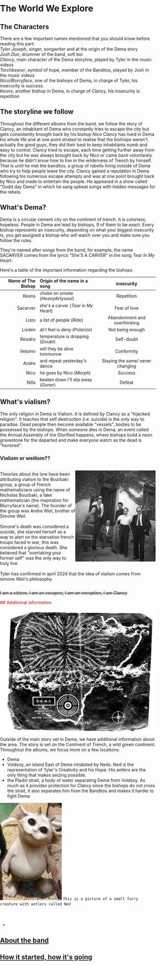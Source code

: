 # The World We Explore 

## The Characters
There are a few important names mentioned that you should know before reading this part:  
_Tyler Joseph_, singer, songwriter and at the origin of the Dema story  
_Josh Dun_, drummer of the band, soft boi  
_Clancy_, main character of the Dema storyline, played by Tyler in the music videos  
_Torchbearer_, symbol of hope, member of the Banditos, played by Josh in the music videos  
_Nico/Blurryface_, one of the bishops of Dema, in charge of Tyler, his insecurity is success.  
_Keons_, another bishop in Dema, in charge of Clancy, his insecurity is repetition  


## The storyline we follow
Throughout the different albums from the band, we follow the story of Clancy, an inhabitant of Dema who constantly tries to escape the city but gets consistently brought back by his bishop *Nico*
Clancy has lived in Dema his whole life and at one point strated to realise that the bishiops weren't actually the good guys, they did their best to keep inhabitants numb and easy to control. Clancy tried to escape, each time getting further away from the city but he was always brought back by Nico or came back voluntarely because he didn't know how to live in the wilderness of Trench by himself. That is until he met the banditos, a group of rebells living outside of Dema who try to help people leave the city.
Clancy gained a reputation in Dema following his numerous escape attempts and  was at one point brought back by Nico and made to entertain the people. He appeared in a show called "Godd day Dema" in which he sang upbeat songs with hidden messages for the rebels.


## What's Dema?
Dema is a circular cement city on the continent of trench. It is colorless, hopeless. People in Dema are lead by bishops, 9 of them to be exact. Every bishop represents an insecurity, depending on what your biggest insecurity is, you get assigned a bishop who will watch over you and make sure you follow the rules. 

They're named after songs from the band, for example, the name SACARVER comes from the lyrics "She'S A CARVER" in the song _Tear In My Heart_.  

Here's a table of the important information regarding the bishops  

Name of The Bishop  | Origin of the name in a song  | insecurity 
---------:| :----- |:-----:
Keons      | choke on smoke (_Heavydirtysoul_) | Repetition
Sacarver  | she's a carver (_Tear in My Heart_)| Fear of love
Listo   | a list of people (_Ride_) | Abandonment and overthinking
Lisden   | all I feel is deny (_Polarize_)| Not being enough
Reisdro   | temperature is dropping (_Doubt_) | Self-doubt
Vetomo  | will they be alive tommorow | Conformity
Andre   |and repeat yesterday's dance | Staying the same/ never changing
Nico | he goes by Nico (_Morph_)| Success
Nills | beaten down I'll slip away (_Goner_) | Defeat


## What's vialism?  
The only religion in Dema is Vialism. It is defined by Clancy as a "hijacked religion". It teaches that self destruction (i.e. suicide) is the only way to paradise. Dead people then become available "vessels", bodies to be possessed by the bishops.
When someone dies in Dema, an event called the Annual Assembly of the Glorified happens, where bishops build a neon gravestone for the departed and make everyone watch as the dead is "honored".
&nbsp;
### Vialism or weilism??
<p style="float:right"><img src="Twentyonepilots/bourbaki.jpg" /></p>
<p>
 <br> Theories about the lore have been attributing vialism to the Bourbaki group, a group of French mathematicians using the name of Nicholas Bourbaki, a fake mathematician (the inspiration for Blurryface's name). The founder of the group was Andre Weil, brother of Simone Weil. <br> 
 <br> 
Simone's death was considered a suicide, she starved herself as a way to alert on the starvation french troups faced in war, this was considered a glorious death. She believed that "overtaking your former self" was the only way to truly live. <br> 
 <br> 
Tyler has confirmed in april 2024 that the idea of vialism comes from simone Weil's philosophy.
</p>
<div style="clear:both"></div>
 

~~I am a citizen, I am an escapee, I am an exception, I am Clancy~~

<span style="color:red;">## Additional information

![trench](Twentyonepilots/Trenchmap.jpg)  
Outside of the main story set in Dema, we have additional information about the area. The story is set on the Continent of Trench, a wild green continent. Throughout the albums, we focus more on a few locations: 
- Dema
- Voldsoy, an island East of Dema inhabited by Neds. Ned is the representation of Tyler's Creativity and his Hope. His antlers are the only thing that makes seizing possible.
- the Pladin strait, a body of water separating Dema from Voldsoy. As much as it provides protection for Clancy since the bishops do not cross the strait, it also separates him from the Banditos and makes it harder to fight Dema.


<img src="Twentyonepilots/Ned.jpg" alt="Twentyonepilots/Ned.jpg" width="200"/>  `This is a picture of a small furry creature with antlers called Ned`  
&nbsp;  
&nbsp;  
&nbsp;  
&nbsp; > </span>
## [About the band](theband.md)  
## [How it started, how it's going](moreabout.md)

&nbsp;
<html>
<head>
    <meta charset="UTF-8">
    <meta name="viewport" content="width=device-width, initial-scale=1.0">
    <style>
        body {
            margin: 0;
            padding: 0;
            height: 125; 
            background-image: url('Twentyonepilots/background.jpg'); 
            background-size: cover; 
            background-position: center; 
            background-repeat: no-repeat;
        }
    </style>
</head> 
</html>
